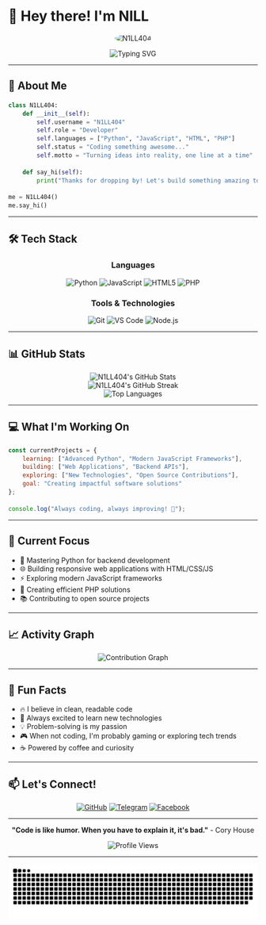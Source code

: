# 👋 Hey there! I'm NILL

<div align="center">
  <img src="https://i.pinimg.com/736x/da/c4/e3/dac4e3ca6c1cd42ddbc911c3df4172b5.jpg" alt="N1LL404" width="150" height="150" style="border-radius: 50%;"/>
</div>

<div align="center">
  
  ![Typing SVG](https://readme-typing-svg.herokuapp.com?font=Fira+Code&size=22&duration=3000&pause=1000&color=00D9FF&center=true&vCenter=true&width=435&lines=Noob+Developer;Code+Enthusiast;Always+Learning+New+Things)
  
</div>

---

## 🚀 About Me

```python
class N1LL404:
    def __init__(self):
        self.username = "N1LL404"
        self.role = "Developer"
        self.languages = ["Python", "JavaScript", "HTML", "PHP"]
        self.status = "Coding something awesome..."
        self.motto = "Turning ideas into reality, one line at a time"
    
    def say_hi(self):
        print("Thanks for dropping by! Let's build something amazing together 🚀")

me = N1LL404()
me.say_hi()
```

---

## 🛠️ Tech Stack

<div align="center">

### Languages
![Python](https://img.shields.io/badge/Python-3776AB?style=for-the-badge&logo=python&logoColor=white)
![JavaScript](https://img.shields.io/badge/JavaScript-F7DF1E?style=for-the-badge&logo=javascript&logoColor=black)
![HTML5](https://img.shields.io/badge/HTML5-E34F26?style=for-the-badge&logo=html5&logoColor=white)
![PHP](https://img.shields.io/badge/PHP-777BB4?style=for-the-badge&logo=php&logoColor=white)

### Tools & Technologies
![Git](https://img.shields.io/badge/Git-F05032?style=for-the-badge&logo=git&logoColor=white)
![VS Code](https://img.shields.io/badge/VS_Code-007ACC?style=for-the-badge&logo=visual-studio-code&logoColor=white)
![Node.js](https://img.shields.io/badge/Node.js-339933?style=for-the-badge&logo=node.js&logoColor=white)

</div>

---

## 📊 GitHub Stats

<div align="center">
  <img src="https://github-readme-stats.vercel.app/api?username=N1LL404&show_icons=true&theme=tokyonight&hide_border=true&count_private=true" alt="N1LL404's GitHub Stats" />
</div>

<div align="center">
  <img src="https://github-readme-streak-stats.herokuapp.com/?user=N1LL404&theme=tokyonight&hide_border=true" alt="N1LL404's GitHub Streak" />
</div>

<div align="center">
  <img src="https://github-readme-stats.vercel.app/api/top-langs/?username=N1LL404&theme=tokyonight&hide_border=true&layout=compact" alt="Top Languages" />
</div>

---

## 💻 What I'm Working On

```javascript
const currentProjects = {
    learning: ["Advanced Python", "Modern JavaScript Frameworks"],
    building: ["Web Applications", "Backend APIs"],
    exploring: ["New Technologies", "Open Source Contributions"],
    goal: "Creating impactful software solutions"
};

console.log("Always coding, always improving! 💪");
```

---

## 🎯 Current Focus

- 🐍 Mastering Python for backend development
- 🌐 Building responsive web applications with HTML/CSS/JS
- ⚡ Exploring modern JavaScript frameworks
- 🔧 Creating efficient PHP solutions
- 📚 Contributing to open source projects

---

## 📈 Activity Graph

<div align="center">
  <img src="https://github-readme-activity-graph.vercel.app/graph?username=N1LL404&theme=tokyo-night&hide_border=true&area=true" alt="Contribution Graph" />
</div>

---

## 🌟 Fun Facts

- 🔥 I believe in clean, readable code
- 🚀 Always excited to learn new technologies
- 💡 Problem-solving is my passion
- 🎮 When not coding, I'm probably gaming or exploring tech trends
- ☕ Powered by coffee and curiosity

---

## 📫 Let's Connect!

<div align="center">

[![GitHub](https://img.shields.io/badge/GitHub-100000?style=for-the-badge&logo=github&logoColor=white)](https://github.com/N1LL404)
[![Telegram](https://img.shields.io/badge/Telegram-2CA5E0?style=for-the-badge&logo=telegram&logoColor=white)](https://t.me/nill404)
[![Facebook](https://img.shields.io/badge/Facebook-1877F2?style=for-the-badge&logo=facebook&logoColor=white)](https://www.facebook.com/nill404)

</div>

---

<div align="center">
  
  **"Code is like humor. When you have to explain it, it's bad."** - Cory House
  
  ![Profile Views](https://komarev.com/ghpvc/?username=N1LL404&color=blueviolet&style=flat-square)
  
</div>

---

<div align="center">
  <img src="https://raw.githubusercontent.com/Platane/snk/output/github-contribution-grid-snake.svg" alt="Snake Game" />
</div>
